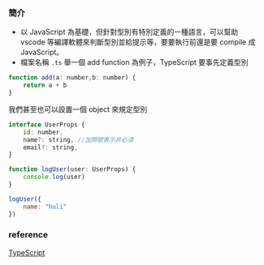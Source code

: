 ### 簡介
- 以 JavaScript 為基礎，但針對型別有特別定義的一種語言，可以幫助 vscode 等編譯軟體來判斷型別並給提示等，要要執行前還是要 compile 成 JavaScript。
- 檔案名稱 ``.ts``
舉一個 add function 為例子，TypeScript 要事先定義型別
```js
function add(a: number,b: number) {
    return a + b
}
```
我們甚至也可以設置一個 object 來規定型別
```js
interface UserProps {
	id: number,
	name?: string, //加問號表示非必須
	email?: string,
}

function logUser(user: UserProps) {
	console.log(user)
}

logUser({
	name: "huli"
})
```

### reference
[TypeScript](https://www.typescriptlang.org)

